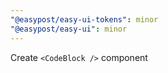 ```yaml
---
"@easypost/easy-ui-tokens": minor
"@easypost/easy-ui": minor
---
```


Create `<CodeBlock />` component
